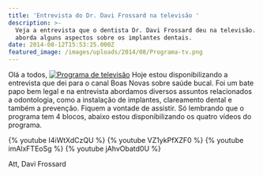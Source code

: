 ```yaml
---
title: 'Entrevista do Dr. Davi Frossard na televisão '
description: >-
  Veja a entrevista que o dentista Dr. Davi Frossard deu na televisão. Nela ele
  aborda alguns aspectos sobre os implantes dentais. 
date: 2014-08-12T15:53:25.000Z
featured_image: /images/uploads/2014/08/Programa-tv.png
---
```


Olá a todos,
[![Programa de televisão](/images/uploads/2014/08/Programa-de-televisão-300x224.jpg)](/images/uploads/2014/08/Programa-de-televisão.jpg)
Hoje estou disponibilizando a entrevista que dei para o canal Boas Novas sobre saúde bucal. Foi um bate papo bem legal e na entrevista abordamos diversos assuntos relacionados a odontologia, como a instalação de implantes, clareamento dental e também a prevenção. Fiquem a vontade de assistir. Só lembrando que o programa tem 4 blocos, abaixo estou disponibilizando os quatro vídeos do programa.

{% youtube I4iWtXdCzQU %}
{% youtube VZ1ykPfXZF0 %}
{% youtube imAlxFTEoSg %}
{% youtube jAhvObatd0U %}

Att, Davi Frossard
